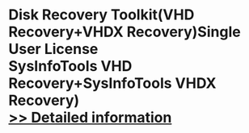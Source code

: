 # Disk Recovery Toolkit(VHD Recovery+VHDX Recovery)Single User License<br />SysInfoTools VHD Recovery+SysInfoTools VHDX Recovery)<br />[>> Detailed information](https://secure.shareit.com/shareit/product.html?productid=300741290&affiliateid=200057808)